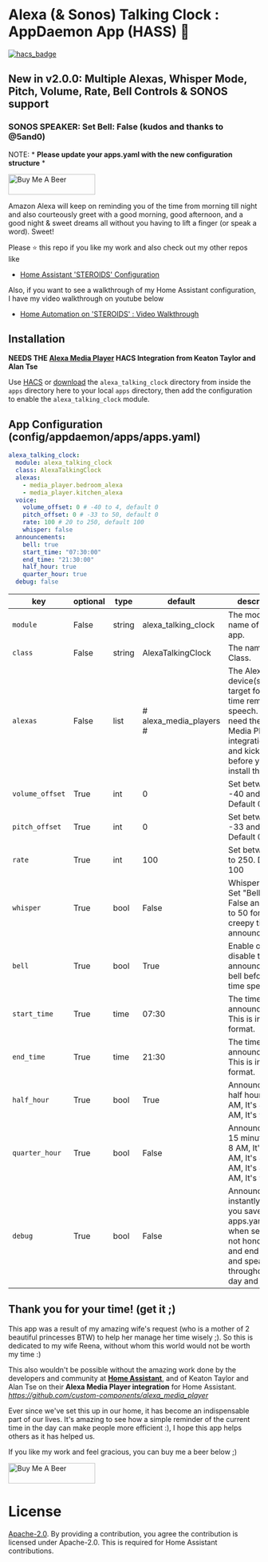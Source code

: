 # Alexa (& Sonos) Talking Clock : AppDaemon App (HASS) :chicken:

[![hacs_badge](https://img.shields.io/badge/HACS-Default-orange.svg)](https://github.com/custom-components/hacs)


     
## New in v2.0.0: Multiple Alexas, Whisper Mode, Pitch, Volume, Rate, Bell Controls & SONOS support
### SONOS SPEAKER: Set Bell: False (kudos and thanks to @5and0) 
NOTE: * **Please update your apps.yaml with the new configuration structure** *

<a href="https://www.buymeacoffee.com/ubhits" target="_blank">
<img src="https://www.buymeacoffee.com/assets/img/custom_images/orange_img.png"
     alt="Buy Me A Beer" 
     style="height:41px !important; width:174px !important;" />
</a>

Amazon Alexa will keep on reminding you of the time from morning till night and also courteously greet with a good morning, good afternoon, and a good night & sweet dreams all without you having to lift a finger (or speak a word). Sweet!

Please ⭐ this repo if you like my work and also check out my other repos like
- [Home Assistant 'STEROIDS' Configuration](https://github.com/UbhiTS/ha-config-ataraxis)

Also, if you want to see a walkthrough of my Home Assistant configuration, I have my video walkthrough on youtube below
- [Home Automation on 'STEROIDS' : Video Walkthrough](https://youtu.be/qqktLE9_45A)

## Installation
**NEEDS THE [Alexa Media Player](https://github.com/custom-components/alexa_media_player) HACS Integration from Keaton Taylor and Alan Tse**

Use [HACS](https://github.com/custom-components/hacs) or [download](https://github.com/UbhiTS/HASS-AlexaTalkingClock/tree/master/apps/alexa_talking_clock) the `alexa_talking_clock` directory from inside the `apps` directory here to your local `apps` directory, then add the configuration to enable the `alexa_talking_clock` module.

## App Configuration (config/appdaemon/apps/apps.yaml)

```yaml
alexa_talking_clock:
  module: alexa_talking_clock
  class: AlexaTalkingClock
  alexas:
    - media_player.bedroom_alexa
    - media_player.kitchen_alexa
  voice:
    volume_offset: 0 # -40 to 4, default 0
    pitch_offset: 0 # -33 to 50, default 0
    rate: 100 # 20 to 250, default 100
    whisper: false
  announcements:
    bell: true
    start_time: "07:30:00"
    end_time: "21:30:00"
    half_hour: true
    quarter_hour: true
  debug: false
```

key | optional | type | default | description
-- | -- | -- | -- | --
`module` | False | string | alexa_talking_clock | The module name of the app.
`class` | False | string | AlexaTalkingClock | The name of the Class.
`alexas` | False | list | # alexa_media_players # | The Alexa device(s) to target for the time reminder speech. You need the Alexa Media Player integration alive and kickin before you install this app.
`volume_offset` | True | int | 0 | Set between -40 and 4. Default 0
`pitch_offset` | True | int | 0 | Set between -33 and 50. Default 0
`rate` | True | int | 100 | Set between 20 to 250. Default 100
`whisper` | True | bool | False | Whisper Mode. Set "Bell" to False and "Rate" to 50 for a creepy time announcement 
`bell` | True | bool | True | Enable or disable the announcement bell before the time speech
`start_time` | True | time | 07:30 | The time to start announcements. This is in 24h format.
`end_time` | True | time | 21:30 | The time to end announcements. This is in 24h format.
`half_hour` | True | bool | True | Announce every half hour (It's 8 AM, It's 8:30 AM, It's 9 AM)
`quarter_hour` | True | bool | False | Announce every 15 minutes (It's 8 AM, It's 8:15 AM, It's 8:30 AM, It's 8:45 AM, It's 9 AM)
`debug` | True | bool | False | Announces time instantly when you save the apps.yaml. Also, when set, will not honor start and end times and speak throughout the day and night

## Thank you for your time! (get it ;)
This app was a result of my amazing wife's request (who is a mother of 2 beautiful princesses BTW) to help her manage her time wisely ;). So this is dedicated to my wife Reena, without whom this world would not be worth my time :) 

This also wouldn't be possible without the amazing work done by the developers and community at **[Home Assistant](https://www.home-assistant.io/)**, and of Keaton Taylor and Alan Tse on their **Alexa Media Player integration** for Home Assistant. *https://github.com/custom-components/alexa_media_player*

Ever since we've set this up in our home, it has become an indispensable part of our lives. It's amazing to see how a simple reminder of the current time in the day can make people more efficient :), I hope this app helps others as it has helped us. 

If you like my work and feel gracious, you can buy me a beer below ;)

<a href="https://www.buymeacoffee.com/ubhits" target="_blank">
<img src="https://www.buymeacoffee.com/assets/img/custom_images/orange_img.png"
     alt="Buy Me A Beer" 
     style="height:41px !important; width:174px !important;" />
</a>

# License
[Apache-2.0](LICENSE). By providing a contribution, you agree the contribution is licensed under Apache-2.0. This is required for Home Assistant contributions.
